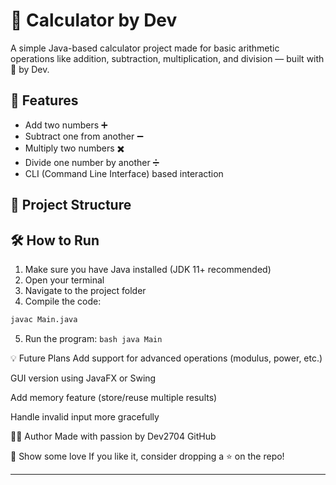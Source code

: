 # 🧮 Calculator by Dev

A simple Java-based calculator project made for basic arithmetic operations like addition, subtraction, multiplication, and division — built with 💙 by Dev.

## 🚀 Features

- Add two numbers ➕  
- Subtract one from another ➖  
- Multiply two numbers ✖️  
- Divide one number by another ➗  
- CLI (Command Line Interface) based interaction

## 📁 Project Structure


## 🛠️ How to Run

1. Make sure you have Java installed (JDK 11+ recommended)
2. Open your terminal
3. Navigate to the project folder
4. Compile the code:

```bash
javac Main.java
```
5. Run the program: ```bash java Main ```

💡 Future Plans
Add support for advanced operations (modulus, power, etc.)

GUI version using JavaFX or Swing

Add memory feature (store/reuse multiple results)

Handle invalid input more gracefully

👨‍💻 Author
Made with passion by Dev2704
GitHub

🫶 Show some love
If you like it, consider dropping a ⭐ on the repo!

---


